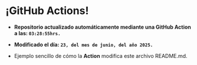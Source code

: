 # ¡GitHub Actions!
* **Repositorio actualizado automáticamente mediante una GitHub Action a las: `03:28:55hrs.`**
* **Modificado el día: `23, del mes de junio, del año 2025.`**

* Ejemplo sencillo de cómo la **Action** modifica este archivo README.md.
